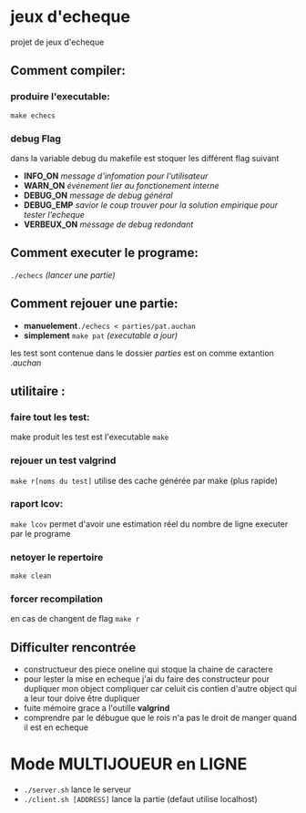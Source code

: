 # jeux d'echeque
projet de jeux d'echeque

## Comment **compiler**:
### produire l'executable:
```make echecs``` 
### debug **Flag**
dans la variable debug du makefile est stoquer les différent flag suivant
- **INFO_ON** *message d'infomation pour l'utilisateur*
- **WARN_ON** *événement lier au fonctionement interne*
- **DEBUG_ON** *message de debug général*
- **DEBUG_EMP** *savior le coup trouver pour la solution empirique pour tester l'echeque*
- **VERBEUX_ON** *message de debug redondant*


## Comment **executer** le programe:
`./echecs` *(lancer une partie)*
## Comment **rejouer** une partie:
- **manuelement**```./echecs < parties/pat.auchan```
- **simplement** ```make pat``` *(executable a jour)*
 
 
 les test sont contenue dans le dossier *parties* est on comme extantion *.auchan*


## utilitaire :
### faire tout les test:
make produit les test est l'executable
```make```
### rejouer un test valgrind
```make r[noms du test]```
utilise des cache générée par make (plus rapide)
### raport lcov:
```make lcov``` permet d'avoir une estimation réel du nombre de ligne executer par le programe
### netoyer le repertoire
```make clean```
### forcer recompilation
en cas de changent de flag
```make r```

## Difficulter rencontrée
- constructueur des piece oneline qui stoque la chaine de caractere
- pour lester la mise en echeque j'ai du faire des constructeur pour dupliquer mon object compliquer car celuit cis contien d'autre object qui a leur tour doive être dupliquer
- fuite mémoire grace a l'outille **valgrind**
- comprendre par le débugue que le rois n'a pas le droit de manger quand il est en echeque

# Mode MULTIJOUEUR en LIGNE
- ```./server.sh``` lance le serveur
- ```./client.sh [ADDRESS]``` lance la partie (defaut utilise localhost)